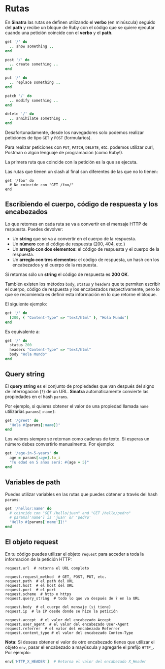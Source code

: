 # Rutas

En **Sinatra** las rutas se definen utilizando el **verbo** \(en minúscula\) seguido del **path** y recibe un bloque de Ruby con el código que se quiere ejecutar cuando una petición coincide con el **verbo** y el **path**.

```ruby
get '/' do
  .. show something ..
end

post '/' do
  .. create something ..
end

put '/' do
  .. replace something ..
end

patch '/' do
  .. modify something ..
end

delete '/' do
  .. annihilate something ..
end
```

Desafortunadamente, desde los navegadores solo podemos realizar peticiones de tipo `GET` y `POST` \(formularios\).

Para realizar peticiones con `PUT`, `PATCH`, `DELETE`, etc. podemos utilizar curl, Postman o algún lenguaje de programación \(como Ruby!\).

La primera ruta que coincide con la petición es la que se ejecuta.

Las rutas que tienen un slash al final son diferentes de las que no lo tienen:

```text
get '/foo' do
  # No coincide con "GET /foo/"
end
```

## Escribiendo el cuerpo, código de respuesta y los encabezados

Lo que retornes en cada ruta se va a convertir en el mensaje HTTP de respuesta. Puedes devolver:

* Un **string** que se va a convertir en el cuerpo de la respuesta.
* Un **número** con el código de respuesta \(200, 404, etc.\)
* Un **arreglo con dos elementos**: el código de respuesta y el cuerpo de la respuesta.
* Un **arreglo con tres elementos**: el código de respuesta, un hash con los encabezados y el cuerpo de la respuesta.

Si retornas sólo un **string** el código de respuesta es **200 OK**.

También existen los métodos `body`, `status` y `headers` que te permiten escribir el cuerpo, código de respuesta y los encabezados respectivamente, pero lo que se recomienda es definir esta información en lo que retorne el bloque.

El siguiente ejemplo:

```ruby
get '/' do
  [200, { "Content-Type" => "text/html" }, "Hola Mundo"]
end
```

Es equivalente a:

```ruby
get '/' do
  status 200
  headers "Content-Type" => "text/html"
  body "Hola Mundo"
end
```

## Query string

El **query string** es el conjunto de propiedades que van después del signo de interrogación \(`?`\) de un URL. **Sinatra** automáticamente convierte las propiedades en el hash `params`.

Por ejemplo, si quieres obtener el valor de una propiedad llamada `name` utilizarías `params[:name]`:

```ruby
get '/greet' do
  "Hola #{params[:name]}"
end
```

Los valores siempre se retornan como cadenas de texto. Si esperas un número debes convertirlo manualmente. Por ejemplo:

```ruby
get '/age-in-5-years' do
  age = params[:age].to_i
  "Tu edad en 5 años será: #{age + 5}"
end
```

## Variables de path

Puedes utilizar variables en las rutas que puedes obtener a través del hash `params`:

```ruby
get '/hello/:name' do
  # coincide con "GET /hello/juan" and "GET /hello/pedro"
  # params['name'] is 'juan' or 'pedro'
  "Hello #{params['name']}!"
end
```

## El objeto request

En tu código puedes utilizar el objeto `request` para acceder a toda la información de la petición HTTP:

```text
request.url  # retorna el URL completo

request.request_method  # GET, POST, PUT, etc.  
request.path  # el path del URL
request.host  # el host del URL
request.port  # el port
request.scheme  # http o https
request.query_string  # todo lo que va después de ? en la URL

request.body  # el cuerpo del mensaje (si tiene)
request.ip  # la IP desde donde se hizo la petición

request.accept  # el valor del encabezado Accept
request.user_agent  # el valor del encabezado User-Agent
request.referrer  # el valor del encabezado Referrer
request.content_type # el valor del encabezado Conten-Type
```

**Nota:** Si deseas obtener el valor de otro encabezado tienes que utilizar el objeto `env`, pasar el encabezado a mayúscula y agregarle el prefijo `HTTP_`. Por ejemplo:

```ruby
env['HTTP_X_HEADER']  # Retorna el valor del encabezado X_Header
```

